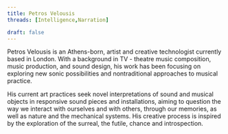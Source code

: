 ```yaml
---
title: Petros Velousis
threads: [Intelligence,Narration]

draft: false
---
```


Petros Velousis is an Athens-born, artist and creative technologist currently based in London. With a background in TV - theatre music composition, music production, and sound design, his work has been focusing on exploring new sonic possibilities and nontraditional approaches to musical practice.

His current art practices seek novel interpretations of sound and musical objects in responsive sound pieces and installations, aiming to question the way we interact with ourselves and with others, through our memories, as well as nature and the mechanical systems.  His creative process is inspired by the exploration of the surreal, the futile, chance and introspection.